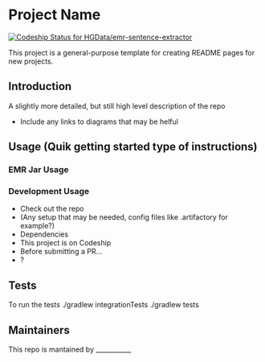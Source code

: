 # Project Name

[ ![Codeship Status for HGData/emr-sentence-extractor](https://codeship.com/projects/08d480d0-598b-0133-cf13-4e8f80416610/status?branch=master)](https://codeship.com/projects/110081)

This project is a general-purpose template for creating README pages for new projects.

## Introduction
A slightly more detailed, but still high level description of the repo
* Include any links to diagrams that may be helful

## Usage (Quik getting started type of instructions)
### EMR Jar Usage
### Development Usage
* Check out the repo
* (Any setup that may be needed, config files like .artifactory for example?)
* Dependencies
* This project is on Codeship
* Before submitting a PR...
* ?

## Tests
To run the tests
./gradlew integrationTests
./gradlew tests

## Maintainers
This repo is mantained by ___________

